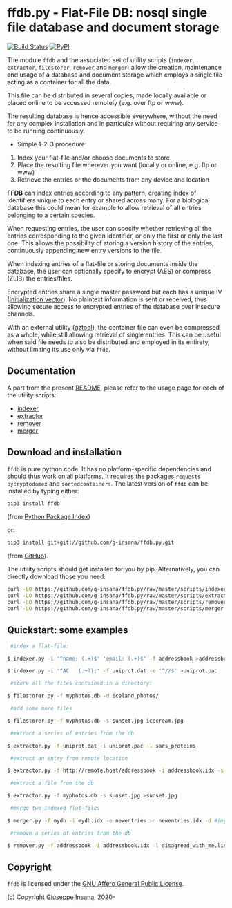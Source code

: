 # ffdb.py - Flat-File DB: nosql single file database and document storage

[![Build Status](https://travis-ci.org/g-insana/ffdb.py.svg?branch=master)](https://travis-ci.org/g-insana/ffdb.py)
[![PyPI](https://img.shields.io/pypi/v/ffdb)](https://pypi.org/project/ffdb/)

The module `ffdb` and the associated set of utility scripts
(`indexer`, `extractor`, `filestorer`, `remover` and `merger`)
allow the creation, maintenance and usage of a database and document storage
which employs a single file acting as a container for all the data.

This file can be distributed in several copies, made locally available or placed online
to be accessed remotely (e.g. over ftp or www).

The resulting database is hence accessible everywhere, without the need for any complex
installation and in particular without requiring any service to be running continuously.

* Simple 1-2-3 procedure:
1. Index your flat-file and/or choose documents to store
2. Place the resulting file wherever you want (locally or online, e.g. ftp or www)
3. Retrieve the entries or the documents from any device and location

**FFDB** can index entries according to any pattern, creating index of identifiers unique to each entry or shared across many. For a biological database this could mean for example to allow retrieval of all entries belonging to a certain species.

When requesting entries, the user can specify whether retrieving all the entries corresponding to the given identifier, or only the first or only the last one. This allows the possibility of storing a version history of the entries, continuously appending new entry versions to the file.

When indexing entries of a flat-file or storing documents inside the database,
the user can optionally specify to encrypt (AES) or compress (ZLIB) the entries/files.

Encrypted entries share a single master password but each has a unique IV ([Initialization vector](https://en.wikipedia.org/wiki/Initialization_vector)). No plaintext information is sent or received, thus allowing secure access to encrypted entries of the database over insecure channels.

With an external utility ([gztool](https://github.com/circulosmeos/gztool)), the
container file can even be compressed as a whole, while still allowing retrieval of
single entries. This can be useful when said file needs to also be
distributed and employed in its entirety, without limiting its use only via `ffdb`.

## Documentation

A part from the present [README](README.md), please refer to the usage page
for each of the utility scripts:
* [indexer](indexer.md)
* [extractor](extractor.md)
* [remover](extractor.md)
* [merger](merger.md)

## Download and installation

`ffdb` is pure python code. It has no platform-specific dependencies and should thus work on all platforms. It requires the packages `requests` `pycryptodomex` and `sortedcontainers`.
The latest version of `ffdb` can be installed by typing either:

``` bash
pip3 install ffdb
```
  (from [Python Package Index](https://pypi.org/project/ffdb/))

or:
``` bash
pip3 install git+git://github.com/g-insana/ffdb.py.git
```
  (from [GitHub](https://github.com/g-insana/ffdb.py/)).

The utility scripts should get installed for you by pip.
Alternatively, you can directly download those you need:

``` bash
curl -LO https://github.com/g-insana/ffdb.py/raw/master/scripts/indexer.py
curl -LO https://github.com/g-insana/ffdb.py/raw/master/scripts/extractor.py
curl -LO https://github.com/g-insana/ffdb.py/raw/master/scripts/remover.py
curl -LO https://github.com/g-insana/ffdb.py/raw/master/scripts/merger.py
```

## Quickstart: some examples

``` bash
 #index a flat-file:

$ indexer.py -i '^name: (.+)$' 'email: (.+)$' -f addressbook >addressbook.idx

$ indexer.py -i '^AC   (.+?);' -f uniprot.dat -e '^//$' >uniprot.pac

 #store all the files contained in a directory:

$ filestorer.py -f myphotos.db -d iceland_photos/

 #add some more files

$ filestorer.py -f myphotos.db -s sunset.jpg icecream.jpg

 #extract a series of entries from the db

$ extractor.py -f uniprot.dat -i uniprot.pac -l sars_proteins

 #extract an entry from remote location

$ extractor.py -f http://remote.host/addressbook -i addressbook.idx -s john@abc.de

 #extract a file from the db

$ extractor.py -f myphotos.db -s sunset.jpg >sunset.jpg

 #merge two indexed flat-files

$ merger.py -f mydb -i mydb.idx -e newentries -n newentries.idx -d #(mydb will incorporate newentries)

 #remove a series of entries from the db

$ remover.py -f addressbook -i addressbook.idx -l disagreed_with_me.list
```

## Copyright

`ffdb` is licensed under the [GNU Affero General Public License](https://choosealicense.com/licenses/agpl-3.0/).

(c) Copyright [Giuseppe Insana](http://insana.net), 2020-
